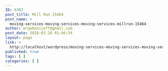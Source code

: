 ```yaml
---
ID: 6301
post_title: Mill Run 15464
post_name: >
  moving-services-moving-services-moving-services-millrun-15464
author: mrgabonijeff@gmail.com
post_date: 2018-03-28 01:46:54
layout: page
link: >
  http://localhost/wordpress/moving-services-moving-services-moving-services-millrun-15464/
published: true
tags: [ ]
categories: [ ]
---
```

